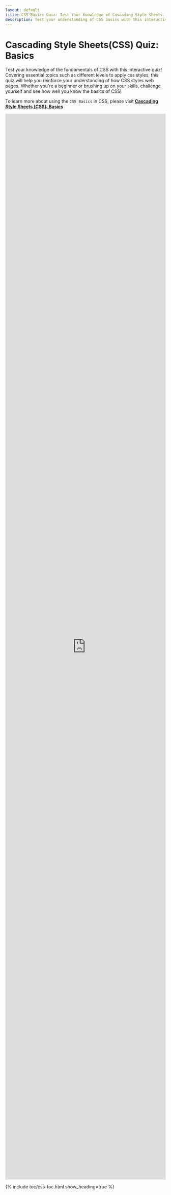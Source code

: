 ```yaml
---
layout: default
title: CSS Basics Quiz: Test Your Knowledge of Cascading Style Sheets.
description: Test your understanding of CSS basics with this interactive quiz. Perfect for beginners to reinforce key concepts like applying styles, selectors, and properties in web development.
---
```


# Cascading Style Sheets(CSS) Quiz: Basics
Test your knowledge of the fundamentals of CSS with this interactive quiz! Covering essential topics such as different levels to apply css styles, this quiz will help you reinforce your understanding of how CSS styles web pages. Whether you're a beginner or brushing up on your skills, challenge yourself and see how well you know the basics of CSS!

To learn more about using the `CSS Basics` in CSS, please visit **[Cascading Style Sheets (CSS): Basics](/html-css/docs/css-basics.md)**

<iframe src="https://docs.google.com/forms/d/e/1FAIpQLSd8OIh4wkVTHOUsDh7msbtV_unruIZJps_L0nSNmyurpHBv6g/viewform?embedded=true" width="100%" height="3342" frameborder="0" marginheight="0" marginwidth="0">Loading…</iframe>

{% include toc/css-toc.html show_heading=true %}
